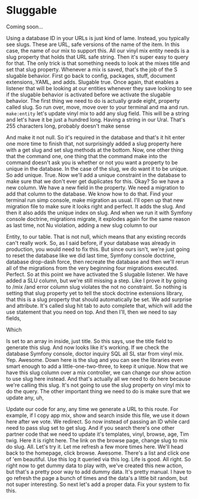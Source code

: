 # Sluggable

Coming soon...

Using a database ID in your URLs is just kind of lame. Instead, you typically see
slugs. These are URL, safe versions of the name of the item. In this case, the name
of our mix to support this. All our vinyl mix entity needs is a slug property that
holds that URL safe string. Then it's super easy to query for that. The only trick is
that something needs to look at the mixes title and set that slug property. Whenever
a mix is saved, that's the job of the S slugable behavior. First go back to config,
packages, stuff, document extensions,.YAML, and adds. Slugable true. Once again, that
enables a listener that will be looking at our entities whenever they save looking to
see if the slugable behavior is activated before we activate the slugable behavior.
The first thing we need to do is actually grade eight, property called slug. So run
over, move, move over to your terminal and ma and run. `make:entity` let's update
vinyl mix to add any slug field. This will be a string and let's have it be just a
hundred long. Having a string in our Ural. That's 255 characters long, probably
doesn't make sense

And make it not null. So it's required in the database and that's it hit enter one
more time to finish that, not surprisingly added a slug property here with a get slug
and set slug methods at the bottom. Now, one other thing that the command one, one
thing that the command make into the command doesn't ask you is whether or not you
want a property to be unique in the database. In the case of the slug, we do want it
to be unique. So add unique. True. Now we'll add a unique constraint in the database
to make sure that we don't ever get duplicates for this. Okay? So we have a new
column. We have a new field in the property. We need a migration to add that column
to the database. We know how to do that. Find your terminal run simp console, make
migration as usual. I'll open up that new migration file to make sure it looks right
and perfect. It adds the slug. And then it also adds the unique index on slug. And
when we run it with Symfony console doctrine, migrations migrate, it explodes again
for the same reason as last time, not Nu violation, adding a new slug column to our

Entity, to our table. That is not null, which means that any existing records can't
really work. So, as I said before, if your database was already in production, you
would need to fix this. But since ours isn't, we're just going to reset the database
like we did last time, Symfony console doctrine, database drop-dash force, then
recreate the database and then we'll rerun all of the migrations from the very
beginning four migrations executed. Perfect. So at this point we have activated the S
slugable listener. We have added a SLU column, but we're still missing a step. Like I
prove it by going to /mix /and error column slug violates the not no constraint. So
nothing is setting that slug property yet to tell the stock doctrine extensions
library, that this is a slug property that should automatically be set. We add
surprise and attribute. It's called slug hit tab to auto complete that, which will
add the use statement that you need on top. And then I'll, then we need to say
fields,

Which

Is set to an array in inside, just title. So this says, use the title field to
generate this slug. And now looks like it's working. If we check the database Symfony
console, doctor inquiry SQL all SL star from vinyl mix. Yep. Awesome. Down here is
the slug and you can see the libraries even smart enough to add a
little-one-two-three, to keep it unique. Now that we have this slug column over a mix
controller, we can change our show action to use slug here instead. And that's
actually all we need to do here because we're calling this slug. It's not going to
use the slug property on vinyl mix to do the query. The other important thing we need
to do is make sure that we update any, uh,

Update our code for any, any time we generate a URL to this route. For example, if I
copy app mix, show and search inside this file, we use it down here after we vote. We
redirect. So now instead of passing an ID while card need to pass slug set to get
slug. And if you search there's one other partner code that we need to update it's
templates, vinyl, browse, age, Tim twig. Here it is right here. The link on the
browse page, change slug to mix do slug. All. Let's try it. Let me refresh a few more
times here. We'll head back to the homepage, click browse. Awesome. There's a list
and click one of 'em beautiful. Use this log it queried via this log. Life is good.
All right. So right now to get dummy data to play with, we've created this new
action, but that's a pretty poor way to add dummy data. It's pretty manual. I have to
go refresh the page a bunch of times and the data's a little bit random, but not
super interesting. So next let's add a proper data. Fix your system to fix this.

